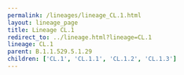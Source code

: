 ```yaml
---
permalink: /lineages/lineage_CL.1.html
layout: lineage_page
title: Lineage CL.1
redirect_to: ../lineage.html?lineage=CL.1
lineage: CL.1
parent: B.1.1.529.5.1.29
children: ['CL.1', 'CL.1.1', 'CL.1.2', 'CL.1.3']
---
```

